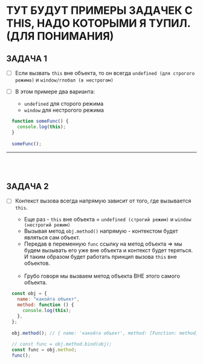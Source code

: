 # ТУТ БУДУТ ПРИМЕРЫ ЗАДАЧЕК С THIS, НАДО КОТОРЫМИ Я ТУПИЛ. (ДЛЯ ПОНИМАНИЯ)

<h2>ЗАДАЧА 1</h2>

- [ ] Если вызвать `this` вне объекта, то он всегда `undefined (для строгого режима)` и `window/глобал (в нестрогом)`
      
- [ ] В этом примере два варианта:
      
    + `undefined` для сторого режима
    + `window` для нестрогого режима

```javascript
  function someFunc() {
    console.log(this);
  }
  
  someFunc();
```

<hr>
<br>
<br>

<h2>ЗАДАЧА 2</h2>

- [ ] Контекст вызова всегда напрямую зависит от того, где вызывается `this`.

  + Еще раз - `this` вне объекта = `undefined (строгий режим)` и `window (нестрогий режим)`
  + Вызывая метод `obj.method()` напрямую - контекстом будет являться сам объект.
  + Передав в переменную `func` ссылку на метод объекта => мы будем вызывать его уже вне объекта и контекст будет теряться. И таким образом будет работать принцип вызова `this` вне объектов.
     
  <br>

  + Грубо говоря мы вызваем метод объекта ВНЕ этого самого объекта.

```javascript
  const obj = {
    name: "какойта объект",
    method: function () {
      console.log(this);
    },
  };
  
  obj.method(); // { name: 'какойта объект', method: [Function: method] }
  
  // const func = obj.method.bind(obj);
  const func = obj.method;
  func();
```
